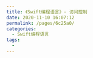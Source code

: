 ```yaml
---
title: 《Swift编程语言》- 访问控制
date: 2020-11-10 16:07:12
permalink: /pages/6c25a0/
categories:
  - Swift编程语言
tags:
  - 
---
```

